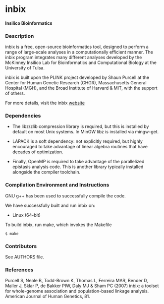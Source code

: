 inbix
=====

#### Insilico Bioinformatics ####

### Description ###
inbix is a free, open-source bioinformatics tool, designed to perform a 
range of large-scale analyses in a computationally efficient manner. The inbix
program integrates many different analyses developed by the McKinney Insilico
Lab for Bioinformatics and Computational Biology at the University of Tulsa.

inbix is built upon the PLINK project developed by Shaun Purcell at the 
Center for Human Genetic Research (CHGR), Massachusetts General Hospital (MGH), 
and the Broad Institute of Harvard & MIT, with the support of others.

For more details, visit the inbix
[website](http://insilico.utulsa.edu/index.php/inbix-in-silico-research-groups-bioinformatics-toolbox-for-network-and-machine-learning-analysis/)

### Dependencies ###
* The libz/zlib compression library is required, but this is installed by default
on most Unix systems.  In MinGW libz is installed via mingw-get.

* LAPACK is a soft dependency:  not explicitly required, but highly encouraged
to take advantage of linear algebra routines that have decades of optimization.

* Finally, OpenMP is required to take advantage of the parallelized epistasis
analysis code.  This is another library typically installed alongside the 
compiler toolchain.

### Compilation Environment and Instructions ###
GNU g++ has been used to successfully compile the code.

We have successfully built and run inbix on:

* Linux (64-bit)

To build inbix, run make, which invokes the Makefile

    $ make

### Contributors ###
See AUTHORS file.

### References ###
Purcell S, Neale B, Todd-Brown K, Thomas L, Ferreira MAR, 
Bender D, Maller J, Sklar P, de Bakker PIW, Daly MJ & Sham PC (2007) 
inbix: a toolset for whole-genome association and population-based 
linkage analysis. American Journal of Human Genetics, 81.
